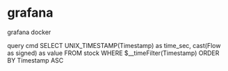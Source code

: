 # grafana
grafana docker

query cmd
SELECT
  UNIX_TIMESTAMP(Timestamp) as time_sec,
  cast(Flow as signed) as value
 FROM stock
WHERE $__timeFilter(Timestamp)
ORDER BY Timestamp ASC
